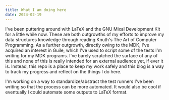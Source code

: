 ```yaml
---
title: What I am doing here
date: 2024-02-19
---
```

I've been puttering around with LaTeX and the GNU Mixal Development Kit for a little while now.  These are both outgrowths of my efforts to improve my data structures knowledge through reading Knuth's The Art of Computer Programming.  As a further outgrowth, directly owing to the MDK, I've acquired an interest in Guile, which I've used to script some of the tests I'm writing for my MDK programs.  I've barely scratched the surface of any of this and none of this is really intended for an external audience yet, if ever it is.  Instead, this repo is a place to keep my work safely and this blog is a way to track my progress and reflect on the things I do here.

I'm working on a way to standardize/abstract the test runners I've been writing so that the process can be more automated.  It would also be cool if eventually I could automate some outputs to LaTeX format.